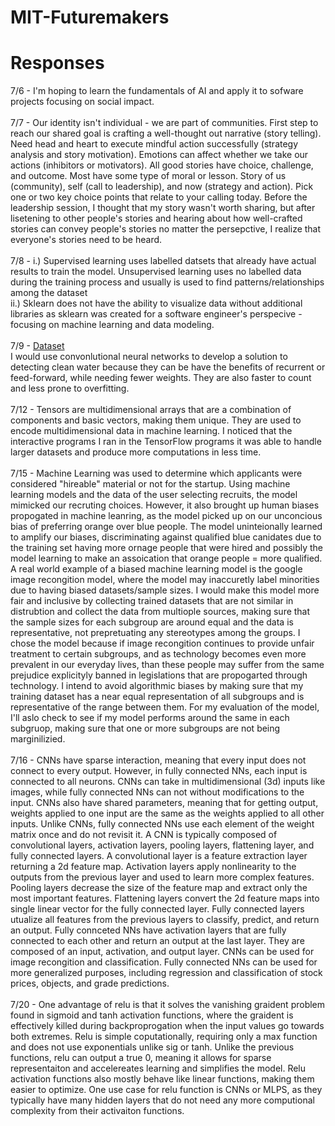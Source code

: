 # MIT-Futuremakers

# Responses
7/6 - I'm hoping to learn the fundamentals of AI and apply it to sofware projects focusing on social impact. <br> <br>
7/7 - Our identity isn't individual - we are part of communities. First step to reach our shared goal is crafting a well-thought out narrative (story telling). Need head and heart to execute mindful action successfully (strategy analysis and story motivation). Emotions can affect whether we take our actions (inhibitors or motivators). All good stories have choice, challenge, and outcome. Most have some type of moral or lesson. Story of us (community), self (call to leadership), and now (strategy and action). Pick one or two key choice points that relate to your calling today. Before the leadership session, I thought that my story wasn't worth sharing, but after lisetening to other people's stories and hearing about how well-crafted stories can convey people's stories no matter the persepctive, I realize that everyone's stories need to be heard. <br><br>
7/8 - i.) Supervised learning uses labelled datsets that already have actual results to train the model. Unsupervised learning uses no labelled data during the training process and usually is used to find patterns/relationships among the dataset <br>
ii.) Sklearn does not have the ability to visualize data without additional libraries as sklearn was created for a software engineer's perspecive - focusing on machine learning and data modeling. <br><br>
7/9 - <a href = 'https://www.kaggle.com/adityakadiwal/water-potability'>Dataset</a> <br>
  I would use convonlutional neural networks to develop a solution to detecting clean water because they can be have the benefits of recurrent or feed-forward, while needing fewer weights. They are also faster to count and less prone to overfitting.  <br><br>
7/12 - Tensors are multidimensional arrays that are a combination of components and basic vectors, making them unique. They are used to encode multidimensional data in machine learning. I noticed that the interactive programs I ran in the TensorFlow programs it was able to handle larger datasets and produce more computations in less time.  <br><br>
7/15 - Machine Learning was used to determine which applicants were considered "hireable" material or not for the startup. Using machine learning models and the data of the user selecting recruits, the model mimicked our recruting choices. However, it also brought up human biases propogated in machine leanring, as the model picked up on our unconcious bias of preferring orange over blue people. The model uninteionally learned to amplify our biases, discriminating against qualified blue canidates due to the training set having more ornage people that were hired and possibly the model learning to make an assoication that orange people = more qualified. A real world example of a biased machine learning model is the google image recongition model, where the model may inaccuretly label minorities due to having biased datasets/sample sizes. I would make this model more fair and inclusive by collecting trained datasets that are not similar in distrubtion and collect the data from multiople sources, making sure that the sample sizes for each subgroup are around equal and the data is representative, not prepretuating any stereotypes among the groups. I chose the model because if image recongition continues to provide unfair treatment to certain subgroups, and as technology becomes even more prevalent in our everyday lives, than these people may suffer from the same prejudice explicityly banned in legislations that are propogarted through technology. I intend to avoid algorithmic biases by making sure that my training dataset has a near equal representation of all subgroups and is representative of the range between them. For my evaluation of the model, I'll aslo check to see if my model performs around the same in each subgruop, making sure that one or more subgroups are not being marginilizied. <br><br>
7/16 - CNNs have sparse interaction, meaning that every input does not connect to every output. However, in fully connected NNs, each input is connected to all neurons. CNNs can take in multidimensional (3d) inputs like images, while fully connected NNs can not without modifications to the input. CNNs also have shared parameters, meaning that for getting output, weights applied to one input are the same as the weights applied to all other inputs. Unlike CNNs, fully connected NNs use each element of the weight matrix once and do not revisit it. A CNN is typically composed of convolutional layers, activation layers, pooling layers, flattening layer, and fully connected layers. A convolutional layer is a feature extraction layer returning a 2d feature map. Activation layers apply nonlinearity to the outputs from the previous layer and used to learn more complex features. Pooling layers decrease the size of the feature map and extract only the most important features. Flattening layers convert the 2d feature maps into single linear vector for the fully connected layer. Fully connected layers utualize all features from the previous layers to classify, predict, and return an output. Fully connceted NNs have activation layers that are fully connected to each other and return an output at the last layer. They are composed of an input, activation, and output layer. CNNs can be used for image recongition and classification. Fully connected NNs can be used for more generalized purposes, including regression and classification of stock prices, objects, and grade predictions. <br><br>
7/20 - One advantage of relu is that it solves the vanishing graident problem found in sigmoid and tanh activation functions, where the graident is effectively killed during backproprogation when the input values go towards both extremes. Relu is simple coputationally, requiring only a max function and does not use exponentials unlike sig or tanh. Unlike the previous functions, relu can output a true 0, meaning it allows for sparse representaiton and accelereates learning and simplifies the model. Relu activation functions also mostly behave like linear functions, making them easier to optimize. One use case for relu function is CNNs or MLPS, as they typically have many hidden layers that do not need any more computional complexity from their activaiton functions. 
  
